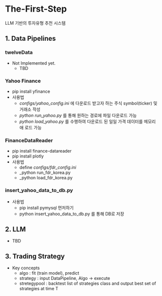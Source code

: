 # The-First-Step
LLM 기반의 투자유형 추천 시스템

## 1. Data Pipelines

### twelveData
- Not Implemented yet.  
  - TBD 

### Yahoo Finance
- pip install yfinance
-  사용법
    - _configs/yahoo_config.ini_ 에 다운로드 받고자 하는 주식 symbol(ticker) 및 거래소 작성
    - _python run_yahoo.py_  를 통해 원하는 경로에 파일 다운로드 가능 
    - _python load_yahoo.py_ 를 수행하여 다운로드 된 일일 가격 데이터를 메모리애 로드 가능


### FinanceDataReader 
- pip install finance-datareader
- pip install plotly 
- 사용법
  - define _configs/fdr_config.ini_
  - _python run_fdr_korea.py 
  - _python load_fdr_korea.py 


### insert_yahoo_data_to_db.py
- 사용법
  - pip install pymysql 먼저하기
  - python insert_yahoo_data_to_db.py 를 통해 DB로 저장



## 2. LLM 
- TBD



## 3. Trading Strategy
- Key concepts
  - algo : fit (train model), predict
  - strategy : input DataPipeline, Algo  -> execute 
  - stretegypool : backtest list of strategies class and output best set of strategies at time T 


    